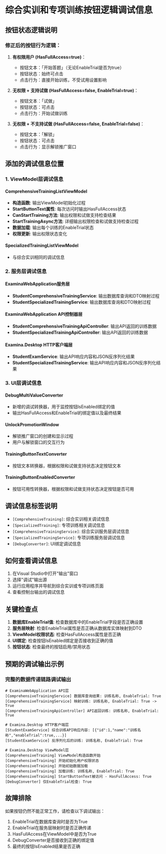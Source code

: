 # 综合实训和专项训练按钮逻辑调试信息

## 按钮状态逻辑说明

### 修正后的按钮行为逻辑：

1. **有权限用户 (HasFullAccess=true)**：
   - 按钮文本：「开始答题」（无论EnableTrial是否为true）
   - 按钮状态：始终可点击
   - 点击行为：直接开始训练，不受试用设置影响

2. **无权限 + 支持试做 (HasFullAccess=false, EnableTrial=true)**：
   - 按钮文本：「试做」
   - 按钮状态：可点击
   - 点击行为：开始试做训练

3. **无权限 + 不支持试做 (HasFullAccess=false, EnableTrial=false)**：
   - 按钮文本：「解锁」
   - 按钮状态：可点击
   - 点击行为：显示解锁推广窗口

## 添加的调试信息位置

### 1. ViewModel层调试信息

#### ComprehensiveTrainingListViewModel
- **构造函数**: 输出ViewModel初始化过程
- **StartButtonText属性**: 每次访问时输出HasFullAccess状态
- **CanStartTraining方法**: 输出权限和试做支持检查结果
- **StartTrainingAsync方法**: 详细输出权限检查和试做支持检查过程
- **数据加载**: 输出每个训练的EnableTrial状态
- **权限更新**: 输出权限状态变化

#### SpecializedTrainingListViewModel
- 与综合实训相同的调试信息

### 2. 服务层调试信息

#### ExaminaWebApplication服务层
- **StudentComprehensiveTrainingService**: 输出数据库查询和DTO映射过程
- **StudentSpecializedTrainingService**: 输出数据库查询和DTO映射过程

#### ExaminaWebApplication API控制器层
- **StudentComprehensiveTrainingApiController**: 输出API返回的训练数据
- **StudentSpecializedTrainingApiController**: 输出API返回的训练数据

#### Examina.Desktop HTTP客户端层
- **StudentExamService**: 输出API响应内容和JSON反序列化结果
- **StudentSpecializedTrainingService**: 输出API响应内容和JSON反序列化结果

### 3. UI层调试信息

#### DebugMultiValueConverter
- 新增的调试转换器，用于监控按钮IsEnabled绑定的值
- 输出HasFullAccess和EnableTrial的绑定值以及最终结果

#### UnlockPromotionWindow
- 解锁推广窗口的创建和显示过程
- 用户与解锁窗口的交互行为

#### TrainingButtonTextConverter
- 按钮文本转换器，根据权限和试做支持状态决定按钮文本

#### TrainingButtonEnabledConverter
- 按钮可用性转换器，根据权限和试做支持状态决定按钮是否可用

## 调试信息标签说明

- `[ComprehensiveTraining]`: 综合实训相关调试信息
- `[SpecializedTraining]`: 专项训练相关调试信息
- `[ComprehensiveTrainingService]`: 综合实训服务层调试信息
- `[SpecializedTrainingService]`: 专项训练服务层调试信息
- `[DebugConverter]`: UI绑定调试信息

## 如何查看调试信息

1. 在Visual Studio中打开"输出"窗口
2. 选择"调试"输出源
3. 运行应用程序并导航到综合实训或专项训练页面
4. 查看控制台输出的调试信息

## 关键检查点

1. **数据库EnableTrial值**: 检查数据库中的EnableTrial字段是否正确设置
2. **服务层映射**: 检查EnableTrial属性是否正确从数据库实体映射到DTO
3. **ViewModel权限状态**: 检查HasFullAccess属性是否正确
4. **UI绑定**: 检查按钮IsEnabled绑定是否接收到正确的值
5. **按钮状态**: 检查最终的按钮启用/禁用状态

## 预期的调试输出示例

### 完整的数据传递链路调试输出

```
# ExaminaWebApplication API层
[ComprehensiveTrainingService] 数据库查询结果: 训练名称, EnableTrial: True
[ComprehensiveTrainingService] 映射训练: 训练名称, EnableTrial: True -> True
[ComprehensiveTrainingApiController] API返回训练: 训练名称, EnableTrial: True

# Examina.Desktop HTTP客户端层
[StudentExamService] 综合训练API响应内容: [{"id":1,"name":"训练名称","enableTrial":true,...}]
[StudentExamService] 反序列化后的训练: 训练名称, EnableTrial: True

# Examina.Desktop ViewModel层
[ComprehensiveTraining] ViewModel构造函数开始
[ComprehensiveTraining] 开始初始化用户权限状态
[ComprehensiveTraining] 开始初始数据加载
[ComprehensiveTraining] 加载训练: 训练名称, EnableTrial: True
[ComprehensiveTraining] StartButtonText被访问 - HasFullAccess: True
[DebugConverter] 仅EnableTrial检查: True
```

## 故障排除

如果按钮仍然不能正常工作，请检查以下调试输出：

1. EnableTrial在数据库查询时是否为True
2. EnableTrial在服务层映射时是否正确传递
3. HasFullAccess在ViewModel中是否为True
4. DebugConverter是否接收到正确的绑定值
5. 最终的按钮IsEnabled结果是否正确
